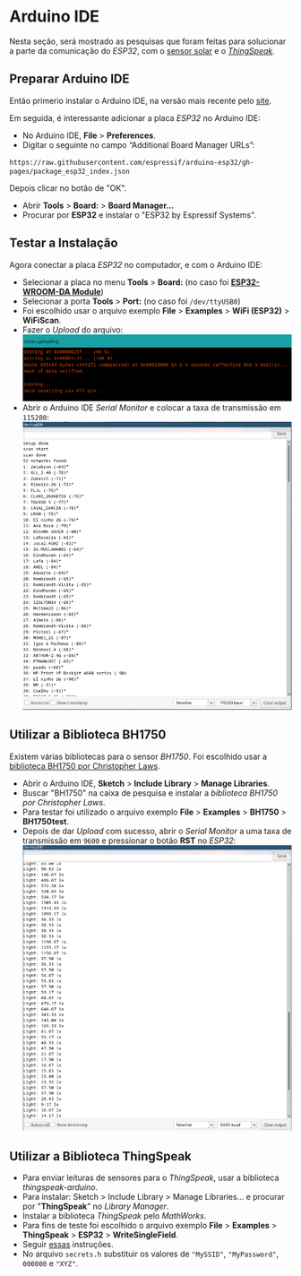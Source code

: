 # Arduino IDE

Nesta seção, será mostrado as pesquisas que foram feitas para solucionar a parte da comunicação do *ESP32*, com o [sensor solar](../comp/sensor.md) e o [*ThingSpeak*](iot.md).

## Preparar Arduino IDE

Então primerio instalar o Arduino IDE, na versão mais recente pelo [site](https://www.arduino.cc/en/software).

Em seguida, é interessante adicionar a placa *ESP32* no Arduino IDE:
- No Arduino IDE, **File** > **Preferences**.
- Digitar o seguinte no campo “Additional Board Manager URLs”:
```
https://raw.githubusercontent.com/espressif/arduino-esp32/gh-pages/package_esp32_index.json
```
Depois clicar no botão de "OK".
- Abrir **Tools** > **Board:** > **Board Manager...**
- Procurar por **ESP32** e instalar o "ESP32 by Espressif Systems".

## Testar a Instalação

Agora conectar a placa *ESP32* no computador, e com o Arduino IDE:
- Selecionar a placa no menu **Tools** > **Board:** (no caso foi [**ESP32-WROOM-DA Module**](https://www.amazon.com.br/gp/product/B09491Q4F6/ref=ppx_yo_dt_b_asin_title_o08_s00?ie=UTF8&psc=1))
- Selecionar a porta **Tools** > **Port:** (no caso foi `/dev/ttyUSB0`)
- Foi escolhido usar o arquivo exemplo **File** > **Examples** > **WiFi (ESP32)** > **WiFiScan**.
- Fazer o *Upload* do arquivo:
![upload](../../img/upload.png)
- Abrir o Arduino IDE *Serial Monitor* e colocar a taxa de transmissão em `115200`:
![monitor](../../img/monitor.png)

## Utilizar a **Biblioteca BH1750**
Existem várias bibliotecas para o sensor *BH1750*. Foi escolhido usar a [biblioteca BH1750 por Christopher Laws](https://github.com/claws/BH1750).
- Abrir o Arduino IDE, **Sketch** > **Include Library** > **Manage Libraries**.
- Buscar "BH1750" na caixa de pesquisa e instalar a *biblioteca BH1750 por Christopher Laws*.
- Para testar foi utilizado o arquivo exemplo **File** > **Examples** > **BH1750** > **BH1750test**.
- Depois de dar *Upload* com sucesso, abrir o *Serial Monitor* a uma taxa de transmissão em `9600` e pressionar o botão **RST** no *ESP32*:
![luz](../../img/luz.png)

## Utilizar a **Biblioteca ThingSpeak**

- Para enviar leituras de sensores para o *ThingSpeak*, usar a biblioteca *thingspeak-arduino*. 
- Para instalar: Sketch > Include Library > Manage Libraries... e procurar por "**ThingSpeak**" no *Library Manager*. 
- Instalar a biblioteca *ThingSpeak* pelo *MathWorks*.
- Para fins de teste foi escolhido o arquivo exemplo **File** > **Examples** > **ThingSpeak** > **ESP32** > **WriteSingleField**.
- Seguir [essas](https://www.mathworks.com/help/thingspeak/collect-data-in-a-new-channel.html) instruções.
- No arquivo `secrets.h` substituir os valores de `"MySSID"`, `"MyPassword"`, `000000` e `"XYZ"`.
